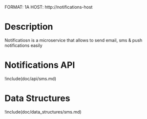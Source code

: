 FORMAT: 1A
HOST: http://notifications-host

# Description

Notificatiosn is a microservice that allows to send email, sms & push notifications easily

# Notifications API

!include(doc/api/sms.md)

# Data Structures

!include(doc/data_structures/sms.md)
